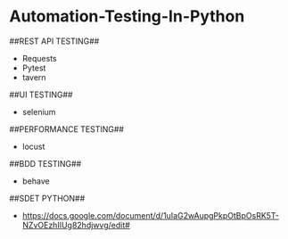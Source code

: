 # Automation-Testing-In-Python

##REST API TESTING## 
- Requests
- Pytest
- tavern

##UI TESTING##
- selenium

##PERFORMANCE TESTING##
- locust

##BDD TESTING##
- behave

##SDET PYTHON##
- https://docs.google.com/document/d/1uIaG2wAupgPkpOtBpOsRK5T-NZvOEzhIIUg82hdjwvg/edit#
